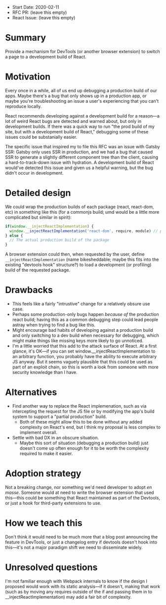 - Start Date: 2020-02-11
- RFC PR: (leave this empty)
- React Issue: (leave this empty)

# Summary

Provide a mechanism for DevTools (or another browser extension) to switch a
page to a development build of React.

# Motivation

Every once in a while, all of us end up debugging a production build of our
apps. Maybe there's a bug that only shows up in a production app, or maybe
you're troubleshooting an issue a user's experiencing that you can't
reproduce locally.

React recommends developing against a development build for a reason—a lot
of weird React bugs are detected and warned about, but only in development
builds. If there was a quick way to run "the prod build of my site, but
with a development build of React," debugging some of these issues could
be substanially easier.

The specific issue that inspired my to file this RFC was an issue with
Gatsby SSR: Gatsby only uses SSR in production, and we had a bug that
caused SSR to generate a slightly different component tree than the
client, causing a hard-to-track-down issue with hydration. A development
build of React would've detected this issue and given us a helpful warning,
but the bug didn't occur in development.

# Detailed design

We could wrap the production builds of each package (react, react-dom, etc)
in something like this (for a commonjs build; umd would be a little more 
complicated but similar in spirit):

```js
if(window.__injectReactImplementation) {
  window.__injectReactImplementation('react-dom', require, module) // possibly also pass version
} else {
  // The actual production build of the package
}
```

A browser extension could then, when requested by the user, define
`__injectReactImplementation` (name bikesheddable; maybe this fits into
the existing "devtools hook" structure?) to load a development (or
profiling) build of the requested package.

# Drawbacks

- This feels like a fairly "intrustive" change for a relatively obsure
  use case.
- Perhaps some production-only bugs happen *because of* the production
  react build; having this as a common debugging step could lead
  people astray when trying to find a bug like this.
- Might encourage bad habits of developing against a production build
  and only switching to a dev build when necessary for debugging, which
  might make things like missing keys more likely to go unnoticed.
- I'm a little worried that this add to the attack surface of React. At a
  first glance, it's OK—if you can set window.__injectReactImplementation
  to an arbitrary function, you probably have the ability to execute
  arbitrary JS anyway. But it seems vaguely plausible that this could be
  used as part of an exploit chain, so this is worth a look from someone
  with more security knowledge than I have.

# Alternatives

- Find another way to replace the React implemenation, such as via intercepting
  the request for the JS file or by modifying the app's build system to support
  a "partial production" build.
  - Both of these might allow this to be done without any added complexity on
    React's end, but I think my proposal is less complex to implement overall.
- Settle with bad DX in an obscure situation.
  - Maybe this sort of situation (debugging a production build) just doesn't
    come up often enough for it to be worth the complexity required to make
    it easier.

# Adoption strategy

Not a breaking change, nor something we'd need developer to adopt *en masse*.
Someone would at need to write the browser extension that used this—this
could be something that React maintained as part of the Devtools, or just a
hook for third-party extensions to use.

# How we teach this

Don't think it would need to be much more that a blog post announcing the
feature in DevTools, or just a changelog entry if devtools doesn't hook into
this—it's not a major paradigm shift we need to disseminate widely.

# Unresolved questions

I'm not familiar enough with Webpack internals to know if the design
I proposed would work with its static analysis—if it doesn't, making
that work (such as by moving any requires outside of the if and passing
them in to __injectReactImplementation) may add a fair bit of complexity.
